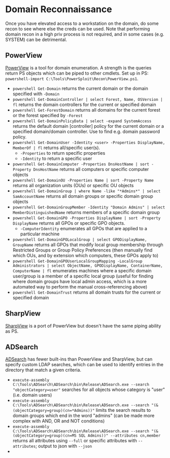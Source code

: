 # Domain Reconnaissance

Once you have elevated access to a workstation on the domain, do some recon to see where else the creds can be used. Note that performing domain recon in a high priv process is not required, and in some cases (e.g. SYSTEM) can be detrimental.

## PowerView 

[PowerView](https://github.com/PowerShellMafia/PowerSploit) is a tool for domain enumeration. A strength is the queries return PS objects which can be piped to other cmdlets. Set up in PS: ```powershell-import C:\Tools\PowerSploit\Recon\PowerView.ps1```.

* ```powershell Get-Domain``` returns the current domain or the domain specified with ```-Domain```
* ```powershell Get-DomainController | select Forest, Name, OSVersion | fl``` returns the domain controllers for the current or specified domain
* ```powershell Get-ForestDomain``` returns all domains for the current forest or the forest specified by ```-Forest```
* ```powershell Get-DomainPolicyData | select -expand SystemAccess``` returns the default domain [controller] policy for the current domain or a specified domain/domain controller. Use to find e.g. domain password policy.
* ```powershell Get-DomainUser -Identity <user> -Properties DisplayName, MemberOf | fl``` returns all/specific user(s).
  * ```-Properties``` to return specific properties
  * ```-Identity``` to return a specific user
* ```powershell Get-DomainComputer -Properties DnsHostName | sort -Property DnsHostName``` returns all computers or specific computer objects
* ```powershell Get-DomainOU -Properties Name | sort -Property Name``` returns all organization units (OUs) or specific OU objects
* ```powershell Get-DomainGroup | where Name -like "*Admins*" | select SamAccountName``` returns all domain groups or specific domain group objects
* ```powershell Get-DomainGroupMember -Identity "Domain Admins" | select MemberDistinguishedName``` returns members of a specific domain group
* ```powershell Get-DomainGPO -Properties DisplayName | sort -Property DisplayName``` returns all GPOs or specific GPO objects.
  * ```-ComputerIdentity``` enumerates all GPOs that are applied to a particular machine
* ```powershell Get-DomainGPOLocalGroup | select GPODisplayName, GroupName``` returns all GPOs that modify local group membership through Restricted Groups or Group Policy Preferences (then manually find which OUs, and by extension which computers, these GPOs apply to)
* ```powershell Get-DomainGPOUserLocalGroupMapping -LocalGroup Administrators | select ObjectName, GPODisplayName, ContainerName, ComputerName | fl``` enumerates machines where a specific domain user/group is a member of a specific local group (useful for finding where domain groups have local admin access, which is a more automated way to perform the manual cross-referencing above)
* ```powershell Get-DomainTrust``` returns all domain trusts for the current or specified domain

## SharpView

[SharpView](https://github.com/tevora-threat/SharpView) is a port of PowerView but doesn't have the same piping ability as PS.

## ADSearch

[ADSearch](https://github.com/tomcarver16/ADSearch) has fewer built-ins than PowerView and SharpView, but can specify custom LDAP searches, which can be used to identify entries in the directory that match a given criteria.

* ```execute-assembly C:\Tools\ADSearch\ADSearch\bin\Release\ADSearch.exe --search "objectCategory=user"``` searches for all objects whose category is "user" (i.e. domain users)
* ```execute-assembly C:\Tools\ADSearch\ADSearch\bin\Release\ADSearch.exe --search "(&(objectCategory=group)(cn=*Admins))"``` limits the search results to domain groups which end in the word "admins" (can be made more complex with AND, OR and NOT conditions)
* ```execute-assembly C:\Tools\ADSearch\ADSearch\bin\Release\ADSearch.exe --search "(&(objectCategory=group)(cn=MS SQL Admins))" --attributes cn,member``` returns all attributes using ```--full``` or specific attributes with ```--attributes```; output to json with ```--json```
* 




